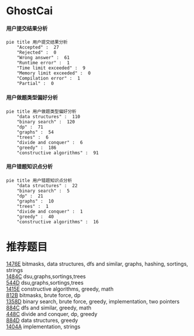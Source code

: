 # GhostCai

<!-- tabs:start -->



#### **用户提交结果分析**

```mermaid
pie title 用户提交结果分析
    "Accepted" :  27
    "Rejected" :  0
    "Wrong answer" :  61
    "Runtime error" :  1
    "Time limit exceeded" :  9
    "Memory limit exceeded" :  0
    "Compilation error" :  1
    "Partial" :  0
```

#### **用户做题类型偏好分析**

```mermaid
pie title 用户做题类型偏好分析
    "data structures" :  110
    "binary search" :  120
    "dp" :  71
    "graphs" :  54
    "trees" :  6
    "divide and conquer" :  6
    "greedy" :  186
    "constructive algorithms" :  91
```
#### **用户错题知识点分析**

```mermaid
pie title 用户错题知识点分析
    "data structures" :  22
    "binary search" :  5
    "dp" :  21
    "graphs" :  10
    "trees" :  1
    "divide and conquer" :  1
    "greedy" :  40
    "constructive algorithms" :  16
```



<!-- tabs:end -->
# 推荐题目
[1476E](https://codeforces.com/contest/1476/problem/E)		bitmasks,
                        data structures,
                        dfs and similar,
                        graphs,
                        hashing,
                        sortings,
                        strings		  
[1484C](https://codeforces.com/contest/1484/problem/C)		dsu,graphs,sortings,trees		  
[544D](https://codeforces.com/contest/544/problem/D)		dsu,graphs,sortings,trees		  
[1415E](https://codeforces.com/contest/1415/problem/E)		constructive algorithms,
                        greedy,
                        math		  
[812B](https://codeforces.com/contest/812/problem/B)		bitmasks,
                        brute force,
                        dp		  
[1358D](https://codeforces.com/contest/1358/problem/D)		binary search,
                        brute force,
                        greedy,
                        implementation,
                        two pointers		  
[884C](https://codeforces.com/contest/884/problem/C)		dfs and similar,
                        greedy,
                        math		  
[448C](https://codeforces.com/contest/448/problem/C)		divide and conquer,
                        dp,
                        greedy		  
[884D](https://codeforces.com/contest/884/problem/D)		data structures,
                        greedy		  
[1404A](https://codeforces.com/contest/1404/problem/A)		implementation,
                        strings		  
